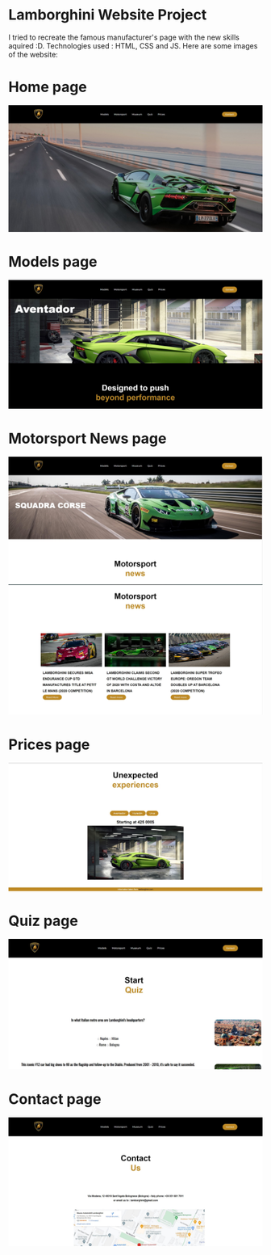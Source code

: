 # Lamborghini Website Project

I tried to recreate the famous manufacturer's page with the new skills aquired :D. 
Technologies used : HTML, CSS and JS.
Here are some images of the website:


<h1> Home page </h1>

<img src="images/main.jpg">


<h1> Models page </h1>

<img src="images/models.jpg">


<h1> Motorsport News page </h1>

<img src="images/news.jpg">
<img src="images/news2.jpg">

<h1> Prices page </h1>

<img src="images/prices.jpg">


<h1> Quiz page </h1>

<img src="images/quiz.jpg">


<h1> Contact page </h1>

<img src="images/contact.jpg">
